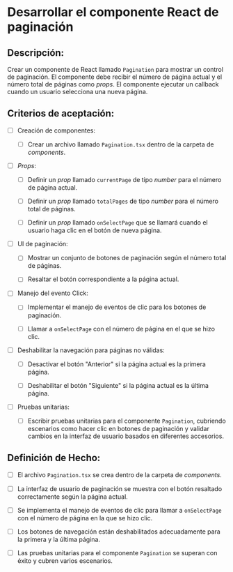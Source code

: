 # Desarrollar el componente React de paginación

## Descripción:

Crear un componente de React llamado `Pagination` para mostrar un control de paginación. El componente debe recibir el número de página actual y el número total de páginas como _props_. El componente ejecutar un callback cuando un usuario selecciona una nueva página.

## Criterios de aceptación:

- [ ] Creación de componentes:

     - [ ] Crear un archivo llamado `Pagination.tsx` dentro de la carpeta de _components_.

- [ ] _Props_:

     - [ ] Definir un _prop_ llamado `currentPage` de tipo _number_ para el número de página actual.

     - [ ] Definir un _prop_ llamado `totalPages` de tipo _number_ para el número total de páginas.

     - [ ] Definir un _prop_ llamado `onSelectPage` que se llamará cuando el usuario haga clic en el botón de nueva página.

- [ ] UI de paginación:

     - [ ] Mostrar un conjunto de botones de paginación según el número total de páginas.

     - [ ] Resaltar el botón correspondiente a la página actual.

- [ ] Manejo del evento Click:

     - [ ] Implementar el manejo de eventos de clic para los botones de paginación.

     - [ ] Llamar a `onSelectPage` con el número de página en el que se hizo clic.

- [ ] Deshabilitar la navegación para páginas no válidas:

     - [ ] Desactivar el botón "Anterior" si la página actual es la primera página.

     - [ ] Deshabilitar el botón "Siguiente" si la página actual es la última página.

- [ ] Pruebas unitarias:

     - [ ] Escribir pruebas unitarias para el componente `Pagination`, cubriendo escenarios como hacer clic en botones de paginación y validar cambios en la interfaz de usuario basados en diferentes accesorios.

## Definición de Hecho:

- [ ] El archivo `Pagination.tsx` se crea dentro de la carpeta de _components_.

- [ ] La interfaz de usuario de paginación se muestra con el botón resaltado correctamente según la página actual.

- [ ] Se implementa el manejo de eventos de clic para llamar a `onSelectPage` con el número de página en la que se hizo clic.

- [ ] Los botones de navegación están deshabilitados adecuadamente para la primera y la última página.

- [ ] Las pruebas unitarias para el componente `Pagination` se superan con éxito y cubren varios escenarios.

